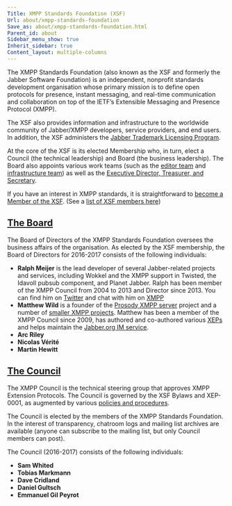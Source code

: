 ```yaml
---
Title: XMPP Standards Foundation (XSF)
Url: about/xmpp-standards-foundation
Save_as: about/xmpp-standards-foundation.html
Parent_id: about
Sidebar_menu_show: true
Inherit_sidebar: true
Content_layout: multiple-columns
---
```


The XMPP Standards Foundation (also known as the XSF and formerly the Jabber Software Foundation) is an independent, nonprofit standards development organisation whose primary mission is to define open protocols for presence, instant messaging, and real-time communication and collaboration on top of the IETF’s Extensible Messaging and Presence Protocol (XMPP).

The XSF also provides information and infrastructure to the worldwide community of Jabber/XMPP developers, service providers, and end users. In addition, the XSF administers the [Jabber Trademark Licensing Program](/about/xsf/jabber-trademark).

At the core of the XSF is its elected Membership who, in turn, elect a Council (the technical leadership) and Board (the business leadership). The Board also appoints various work teams (such as the [editor team](/about/xsf/editor-team) and [infrastructure team](/about/xsf/infrastructure-team)) as well as the [Executive Director, Treasurer, and Secretary](/about/xsf/people).

If you have an interest in XMPP standards, it is straightforward to [become a Member of the XSF](/community/membership). (See a [list of XSF members here](/about/xsf/members))

## <a name="board" href="#board">The Board</a>

The Board of Directors of the XMPP Standards Foundation oversees the business affairs of the organisation. As elected by the XSF membership, the Board of Directors for 2016-2017 consists of the following individuals:

- __Ralph Meijer__ is the lead developer of several Jabber-related projects and services, including Wokkel and the XMPP support in Twisted, the Idavoll pubsub component, and Planet Jabber. Ralph has been member of the XMPP Council from 2004 to 2013 and Director since 2013. You can find him on [Twitter](http://twitter.com/ralphm) and chat with him on [XMPP](xmpp:ralphm@ik.nu)
- __Matthew Wild__ is a founder of the [Prosody XMPP server](http://prosody.im/) project and a number of [smaller XMPP projects](http://code.matthewwild.co.uk/). Matthew has been a member of the XMPP Council since 2009, has authored and co-authored various [XEPs](/extensions/) and helps maintain the [Jabber.org IM service](http://jabber.org/).
- __Arc Riley__
- __Nicolas V&eacute;rit&eacute;__
- __Martin Hewitt__

## <a name="council" href="#council">The Council</a>

The XMPP Council is the technical steering group that approves XMPP Extension Protocols. The Council is governed by the XSF Bylaws and XEP-0001, as augmented by various [policies and procedures](/about/xsf/council-policies-and-procedures).

The Council is elected by the members of the XMPP Standards Foundation. In the interest of transparency, chatroom logs and mailing list archives are available (anyone can subscribe to the mailing list, but only Council members can post).

The Council (2016-2017) consists of the following individuals:

- __Sam Whited__
- __Tobias Markmann__
- __Dave Cridland__
- __Daniel Gultsch__
- __Emmanuel Gil Peyrot__
